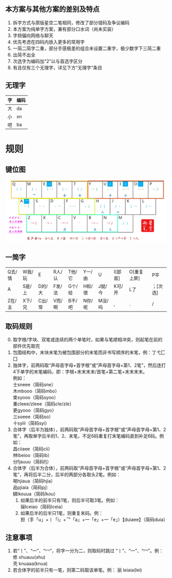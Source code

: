 ## 本方案与其他方案的差别及特点  
1. 拆字方式与原版星空二笔相同，修改了部分错码及争议编码  
2. 本方案为纯单字方案，兼有部分口水词（尚未实装）  
3. 字频偏向网络与聊天  
4. 优先考虑在四码内放入更多的常用字  
5. 一简二简字二重，部分手感极差的组合未设置二重字，极少数字下三简二重  
6. 出简不出全  
7. 次选字为编码加“2”以与首选字区分  
8.  有且仅有三个无理字，详见下方“无理字”条目  
## 无理字  

| 字 | 编码 |
|---|---|
| 大 | da |
|小|xn|
|吧|ba|  
# 规则  
## 键位图  

![键位图](./键位图.png)  
## 一简字  
|||||||||||
|--|--|--|--|--|--|--|--|--|--|
|Q去/情|W我/玩|E|R人/认|T他/它|Y一/由|U|I[部首]|O[重复上屏]|P平|  
|A|S是/上|D的/大|F发/法|G个/给|H和/很|J就/今|K可/开|L了|；[次选]|  
|Z在/主|X下/兄|C出/常|V而/啊|B不/吧|N你/呢|M没/吗|,|.|/|  
## 取码规则  
0. 取字根/字块、双笔或连续的两个单笔时，如果与笔顺相冲突，则起笔在前的部件优先取完  
1. 包围结构中，末块末笔为被包围部分的末笔而非书写顺序的末笔，例：丁弋匚囗  
2. 独体字，前两码取“声母首字母+首字根”或“声母首字母+第1、2笔”，然后连打4下单字的末笔编码，即：字根+末末末末/首笔+第二笔+末末末末。  
例如：  
士sneee（简码sne）  
木mbooo（简码mbo）  
束syooo（简码syoo）  
重cleee/zleee（简码cle/zle）  
更gyooo（简码gyo）  
三soeee（简码so）  
十syiii（简码syi）  
3. 合体字（后半为独体），前两码取“声母首字母+首字根”或“声母首字母+第1、2笔”，再取单字后半的1、2、末笔，不足6码重复打末笔编码直到补足6码。例如：  
昌ciiaee（简码cii）  
林lbeioo（简码lb）  
分fjauuu（简码fj）  
4. 合体字（后半为合体），前两码取“声母首字母+首字根”或“声母首字母+第1、2笔”，再将后半二分，后半的两部分各取头2笔。例如：  
喝hjiaua（简码hjia）  
品pjiaia（简码pj）  
鳞lkouua（简码lkou）  
   1. 如果后半的前半只有1笔，则后半可取3笔。例如：  
骊lceiao（简码lceia）  
    2. 如果后半的后半只1笔，则重复末码。例：  
担（手「u」+丨「i」+乛「a」+一「e」+一「e」）【duiaee】（简码duia）  

## 注意事项  
1. 若“丨”、“一”、“冖”，将字一分为二，则取码时跳过
“丨”、“一”、“冖”。例：  
修 xhuauu(xhu)  
壳 knuaaa(knua)  
2. 若合体字的前半只有一笔，则第二码取该单笔。例：  丽 leiaia(lei)  



